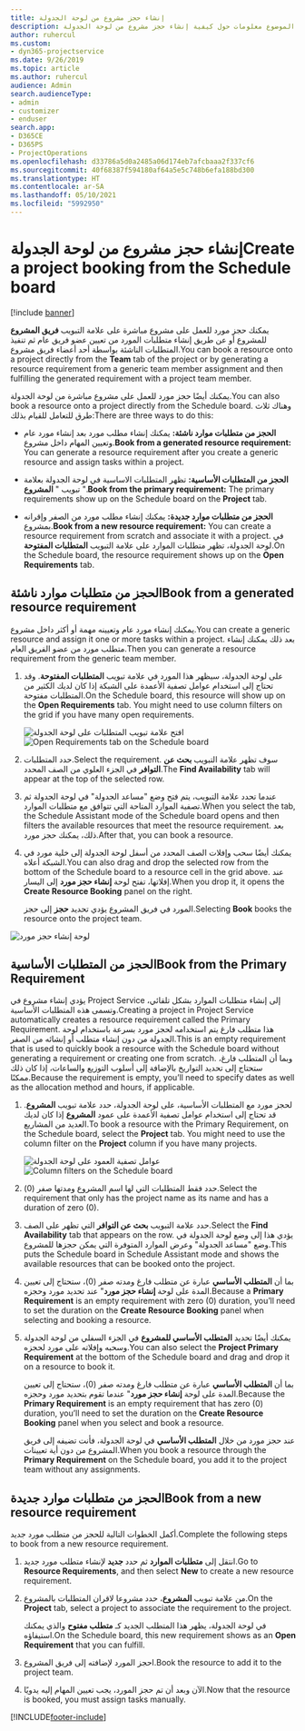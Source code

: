 ```yaml
---
title: إنشاء حجز مشروع من لوحة الجدولة
description: يقدم هذا الموضوع معلومات حول كيفية إنشاء حجز مشروع من لوحة الجدولة.
author: ruhercul
ms.custom:
- dyn365-projectservice
ms.date: 9/26/2019
ms.topic: article
ms.author: ruhercul
audience: Admin
search.audienceType:
- admin
- customizer
- enduser
search.app:
- D365CE
- D365PS
- ProjectOperations
ms.openlocfilehash: d33786a5d0a2485a06d174eb7afcbaaa2f337cf6
ms.sourcegitcommit: 40f68387f594180af64a5e5c748b6efa188bd300
ms.translationtype: HT
ms.contentlocale: ar-SA
ms.lasthandoff: 05/10/2021
ms.locfileid: "5992950"
---
```

# <a name="create-a-project-booking-from-the-schedule-board"></a><span data-ttu-id="75905-103">إنشاء حجز مشروع من لوحة الجدولة</span><span class="sxs-lookup"><span data-stu-id="75905-103">Create a project booking from the Schedule board</span></span>

[!include [banner](../includes/psa-now-project-operations.md)]

<span data-ttu-id="75905-104">يمكنك حجز مورد للعمل على مشروع مباشرة على علامة التبويب **فريق المشروع** للمشروع أو عن طريق إنشاء متطلبات المورد من تعيين عضو فريق عام ثم تنفيذ المتطلبات الناشئة بواسطة أحد أعضاء فريق مشروع.</span><span class="sxs-lookup"><span data-stu-id="75905-104">You can book a resource onto a project directly from the **Team** tab of the project or by generating a resource requirement from a generic team member assignment and then fulfilling the generated requirement with a project team member.</span></span>

<span data-ttu-id="75905-105">يمكنك أيضًا حجز مورد للعمل على مشروع مباشرة من لوحة الجدولة.</span><span class="sxs-lookup"><span data-stu-id="75905-105">You can also book a resource onto a project directly from the Schedule board.</span></span> <span data-ttu-id="75905-106">وهناك ثلاث طرق للتعامل للقيام بذلك:</span><span class="sxs-lookup"><span data-stu-id="75905-106">There are three ways to do this:</span></span>

- <span data-ttu-id="75905-107">**‏‫الحجز من متطلبات موارد ناشئة‬:** يمكنك إنشاء مطلب مورد بعد إنشاء مورد عام وتعيين المهام داخل مشروع.</span><span class="sxs-lookup"><span data-stu-id="75905-107">**Book from a generated resource requirement:** You can generate a resource requirement after you create a generic resource and assign tasks within a project.</span></span>

- <span data-ttu-id="75905-108">**الحجز من المتطلبات الأساسية‬:** تظهر المتطلبات الاساسية في لوحة الجدولة بعلامة تبويب " **المشروع** ".</span><span class="sxs-lookup"><span data-stu-id="75905-108">**Book from the primary requirement:** The primary requirements show up on the Schedule board on the **Project** tab.</span></span> 

- <span data-ttu-id="75905-109">**‏‫الحجز من متطلبات موارد جديدة‬:** يمكنك إنشاء مطلب مورد من الصفر وإقرانه بمشروع.</span><span class="sxs-lookup"><span data-stu-id="75905-109">**Book from a new resource requirement:** You can create a resource requirement from scratch and associate it with a project.</span></span> <span data-ttu-id="75905-110">في لوحة الجدولة، تظهر متطلبات الموارد على علامة التبويب **المتطلبات المفتوحة‬**.</span><span class="sxs-lookup"><span data-stu-id="75905-110">On the Schedule board, the resource requirement shows up on the **Open Requirements** tab.</span></span>

## <a name="book-from-a-generated-resource-requirement"></a><span data-ttu-id="75905-111">الحجز من متطلبات موارد ناشئة</span><span class="sxs-lookup"><span data-stu-id="75905-111">Book from a generated resource requirement</span></span>

<span data-ttu-id="75905-112">يمكنك إنشاء مورد عام وتعيينه مهمة أو أكثر داخل مشروع.</span><span class="sxs-lookup"><span data-stu-id="75905-112">You can create a generic resource and assign it one or more tasks within a project.</span></span> <span data-ttu-id="75905-113">بعد ذلك يمكنك إنشاء متطلب مورد من عضو الفريق العام.</span><span class="sxs-lookup"><span data-stu-id="75905-113">Then you can generate a resource requirement from the generic team member.</span></span> 

1.  <span data-ttu-id="75905-114">على لوحة الجدولة، سيظهر هذا المورد في علامة تبويب **المتطلبات المفتوحة**. وقد تحتاج إلى استخدام عوامل تصفية الأعمدة على الشبكة إذا كان لديك الكثير من المتطلبات مفتوحة.</span><span class="sxs-lookup"><span data-stu-id="75905-114">On the Schedule board, this resource will show up on the **Open Requirements** tab. You might need to use column filters on the grid if you have many open requirements.</span></span> 

    <span data-ttu-id="75905-115">![افتح علامة تبويب المتطلبات على لوحة الجدولة](media/FAQ-Project-Booking-Schedule-Board-1.png "لقطة شاشة لجدول الحجوزات والتعيينات")</span><span class="sxs-lookup"><span data-stu-id="75905-115">![Open Requirements tab on the Schedule board](media/FAQ-Project-Booking-Schedule-Board-1.png "Screenshot of bookings and assignments table")</span></span>

2. <span data-ttu-id="75905-116">حدد المتطلبات.</span><span class="sxs-lookup"><span data-stu-id="75905-116">Select the requirement.</span></span> <span data-ttu-id="75905-117">سوف تظهر علامة التبويب **بحث عن التوافر‬** في الجزء العلوي من الصف المحدد.</span><span class="sxs-lookup"><span data-stu-id="75905-117">The **Find Availability** tab will appear at the top of the selected row.</span></span>
 
3. <span data-ttu-id="75905-118">عندما تحدد علامة التبويب، يتم فتح وضع "مساعد الجدولة" في لوحة الجدولة ثم تصفية الموارد المتاحة التي تتوافق مع متطلبات الموارد.</span><span class="sxs-lookup"><span data-stu-id="75905-118">When you select the tab, the Schedule Assistant mode of the Schedule board opens and then filters the available resources that meet the resource requirement.</span></span> <span data-ttu-id="75905-119">بعد ذلك، يمكنك حجز مورد.</span><span class="sxs-lookup"><span data-stu-id="75905-119">After that, you can book a resource.</span></span>

4. <span data-ttu-id="75905-120">يمكنك أيضًا سحب وإفلات الصف المحدد من أسفل لوحة الجدولة إلى خلية مورد في الشبكة أعلاه.</span><span class="sxs-lookup"><span data-stu-id="75905-120">You can also drag and drop the selected row from the bottom of the Schedule board to a resource cell in the grid above.</span></span> <span data-ttu-id="75905-121">عند إفلاتها، تفتح لوحة **إنشاء حجز مورد** إلى اليسار.</span><span class="sxs-lookup"><span data-stu-id="75905-121">When you drop it, it opens the **Create Resource Booking** panel on the right.</span></span>

    <span data-ttu-id="75905-122">يؤدي تحديد **حجز** إلى حجز‏‎ المورد في فريق المشروع.</span><span class="sxs-lookup"><span data-stu-id="75905-122">Selecting **Book** books the resource onto the project team.</span></span>

![لوحة إنشاء حجز مورد](media/FAQ-Project-Booking-Schedule-Board-6.png "")
 

## <a name="book-from-the-primary-requirement"></a><span data-ttu-id="75905-124">الحجز من المتطلبات الأساسية</span><span class="sxs-lookup"><span data-stu-id="75905-124">Book from the Primary Requirement</span></span>

<span data-ttu-id="75905-125">يؤدي إنشاء مشروع في Project Service إلى إنشاء متطلبات الموارد بشكل تلقائي، وتسمى هذه المتطلبات الأساسية.</span><span class="sxs-lookup"><span data-stu-id="75905-125">Creating a project in Project Service automatically creates a resource requirement called the Primary Requirement.</span></span> <span data-ttu-id="75905-126">هذا متطلب فارغ يتم استخدامه لحجز مورد بسرعة باستخدام لوحة الجدولة من دون إنشاء متطلب أو إنشائه من الصفر.</span><span class="sxs-lookup"><span data-stu-id="75905-126">This is an empty requirement that is used to quickly book a resource with the Schedule board without generating a requirement or creating one from scratch.</span></span> <span data-ttu-id="75905-127">وبما أن المتطلب فارغ، ستحتاج إلى تحديد التواريخ بالإضافة إلى أسلوب التوزيع والساعات، إذا كان ذلك ممكنًا.</span><span class="sxs-lookup"><span data-stu-id="75905-127">Because the requirement is empty, you’ll need to specify dates as well as the allocation method and hours, if applicable.</span></span> 

1. <span data-ttu-id="75905-128">لحجز مورد مع المتطلبات الأساسية، على لوحة الجدولة، حدد علامة تبويب **المشروع**. قد تحتاج إلى استخدام عوامل تصفية الأعمدة على عمود **المشروع** إذا كان لديك العديد من المشاريع.</span><span class="sxs-lookup"><span data-stu-id="75905-128">To book a resource with the Primary Requirement, on the Schedule board, select the **Project** tab. You might need to use the column filter on the **Project** column if you have many projects.</span></span>

   <span data-ttu-id="75905-129">![عوامل تصفية العمود على لوحة الجدولة](media/FAQ-Project-Booking-Schedule-Board-2.png "لقطة شاشة لجدول الحجوزات والتعيينات")</span><span class="sxs-lookup"><span data-stu-id="75905-129">![Column filters on the Schedule board](media/FAQ-Project-Booking-Schedule-Board-2.png "Screenshot of bookings and assignments table")</span></span>

2. <span data-ttu-id="75905-130">حدد فقط المتطلبات التي لها اسم المشروع ومدتها صفر (0).</span><span class="sxs-lookup"><span data-stu-id="75905-130">Select the requirement that only has the project name as its name and has a duration of zero (0).</span></span>

3. <span data-ttu-id="75905-131">حدد علامة التبويب **بحث عن التوافر‬** التي تظهر على الصف.</span><span class="sxs-lookup"><span data-stu-id="75905-131">Select the **Find Availability** tab that appears on the row.</span></span> <span data-ttu-id="75905-132">يؤدي هذا إلى وضع لوحة الجدولة في وضع "مساعد الجدولة" وعرض الموارد المتوفرة التي يمكن حجزها للمشروع.</span><span class="sxs-lookup"><span data-stu-id="75905-132">This puts the Schedule board in Schedule Assistant mode and shows the available resources that can be booked onto the project.</span></span>

4. <span data-ttu-id="75905-133">بما أن **المتطلب الأساسي** عبارة عن متطلب فارغ ومدته صفر (0)، ستحتاج إلى تعيين المدة على لوحة **إنشاء حجز مورد**" عند تحديد مورد وحجزه.</span><span class="sxs-lookup"><span data-stu-id="75905-133">Because a **Primary Requirement** is an empty requirement with zero (0) duration, you’ll need to set the duration on the **Create Resource Booking** panel when selecting and booking a resource.</span></span>

5. <span data-ttu-id="75905-134">يمكنك أيضًا تحديد **المتطلب الأساسي للمشروع** في الجزء السفلي من لوحة الجدولة وسحبه وإفلاته على مورد لحجزه.</span><span class="sxs-lookup"><span data-stu-id="75905-134">You can also select the **Project Primary Requirement** at the bottom of the Schedule board and drag and drop it on a resource to book it.</span></span>
 
    <span data-ttu-id="75905-135">بما أن **المتطلب الأساسي** عبارة عن متطلب فارغ ومدته صفر (0)، ستحتاج إلى تعيين المدة على لوحة **إنشاء حجز مورد**" عندما تقوم بتحديد مورد وحجزه.</span><span class="sxs-lookup"><span data-stu-id="75905-135">Because the **Primary Requirement** is an empty requirement that has zero (0) duration, you’ll need to set the duration on the **Create Resource Booking** panel when you select and book a resource.</span></span>
 
    <span data-ttu-id="75905-136">عند حجز مورد من خلال **المتطلب الأساسي** في لوحة الجدولة، فأنت تضيفه إلى فريق المشروع من دون أية تعيينات.</span><span class="sxs-lookup"><span data-stu-id="75905-136">When you book a resource through the **Primary Requirement** on the Schedule board, you add it to the project team without any assignments.</span></span>
 
## <a name="book-from-a-new-resource-requirement"></a><span data-ttu-id="75905-137">الحجز من متطلبات موارد جديدة</span><span class="sxs-lookup"><span data-stu-id="75905-137">Book from a new resource requirement</span></span>
<span data-ttu-id="75905-138">أكمل الخطوات التالية للحجز من متطلب مورد جديد.</span><span class="sxs-lookup"><span data-stu-id="75905-138">Complete the following steps to book from a new resource requirement.</span></span> 

1. <span data-ttu-id="75905-139">انتقل إلى **متطلبات الموارد** ثم حدد **جديد** لإنشاء متطلب مورد جديد.</span><span class="sxs-lookup"><span data-stu-id="75905-139">Go to **Resource Requirements**, and then select **New** to create a new resource requirement.</span></span>

2. <span data-ttu-id="75905-140">من علامة تبويب **المشروع**، حدد مشروعا لاقران المتطلبات بالمشروع.</span><span class="sxs-lookup"><span data-stu-id="75905-140">On the **Project** tab, select a project to associate the requirement to the project.</span></span>
 
    <span data-ttu-id="75905-141">في لوحة الجدولة، يظهر هذا المتطلب الجديد كـ **متطلب مفتوح** والذي يمكنك استيفاؤه.</span><span class="sxs-lookup"><span data-stu-id="75905-141">On the Schedule board, this new requirement shows as an **Open Requirement** that you can fulfill.</span></span>

3. <span data-ttu-id="75905-142">احجز المورد لإضافته إلى فريق المشروع.</span><span class="sxs-lookup"><span data-stu-id="75905-142">Book the resource to add it to the project team.</span></span>

4. <span data-ttu-id="75905-143">الآن وبعد أن تم حجز المورد، يجب تعيين المهام إليه يدويًا.</span><span class="sxs-lookup"><span data-stu-id="75905-143">Now that the resource is booked, you must assign tasks manually.</span></span>



[!INCLUDE[footer-include](../includes/footer-banner.md)]